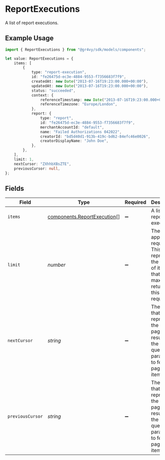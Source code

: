 # ReportExecutions

A list of report executions.

## Example Usage

```typescript
import { ReportExecutions } from "@gr4vy/sdk/models/components";

let value: ReportExecutions = {
    items: [
        {
            type: "report-execution",
            id: "fe26475d-ec3e-4884-9553-f7356683f7f9",
            createdAt: new Date("2013-07-16T19:23:00.000+00:00"),
            updatedAt: new Date("2013-07-16T19:23:00.000+00:00"),
            status: "succeeded",
            context: {
                referenceTimestamp: new Date("2013-07-16T19:23:00.000+00:00"),
                referenceTimezone: "Europe/London",
            },
            report: {
                type: "report",
                id: "fe26475d-ec3e-4884-9553-f7356683f7f9",
                merchantAccountId: "default",
                name: "Failed Authorizations 042022",
                creatorId: "bd5d40d1-913b-419c-bd62-84efc46e0026",
                creatorDisplayName: "John Doe",
            },
        },
    ],
    limit: 1,
    nextCursor: "ZXhhbXBsZTE",
    previousCursor: null,
};
```

## Fields

| Field                                                                                                              | Type                                                                                                               | Required                                                                                                           | Description                                                                                                        | Example                                                                                                            |
| ------------------------------------------------------------------------------------------------------------------ | ------------------------------------------------------------------------------------------------------------------ | ------------------------------------------------------------------------------------------------------------------ | ------------------------------------------------------------------------------------------------------------------ | ------------------------------------------------------------------------------------------------------------------ |
| `items`                                                                                                            | [components.ReportExecution](../../models/components/reportexecution.md)[]                                         | :heavy_minus_sign:                                                                                                 | A list of report executions.                                                                                       |                                                                                                                    |
| `limit`                                                                                                            | *number*                                                                                                           | :heavy_minus_sign:                                                                                                 | The limit applied to request. This represents the number of items that are at<br/>maximum returned by this request. | 1                                                                                                                  |
| `nextCursor`                                                                                                       | *string*                                                                                                           | :heavy_minus_sign:                                                                                                 | The cursor that represents the next page of results. Use the `cursor` query<br/>parameter to fetch this page of items. | ZXhhbXBsZTE                                                                                                        |
| `previousCursor`                                                                                                   | *string*                                                                                                           | :heavy_minus_sign:                                                                                                 | The cursor that represents the next page of results. Use the `cursor` query<br/>parameter to fetch this page of items. | <nil>                                                                                                              |